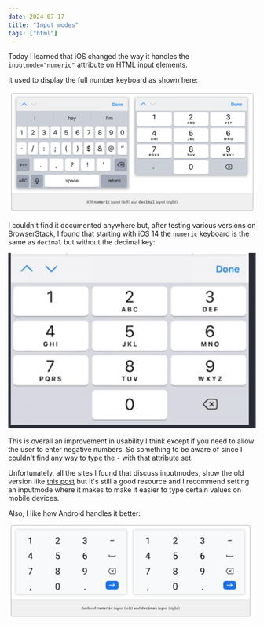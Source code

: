 ```yaml
---
date: 2024-07-17
title: "Input modes"
tags: ["html"]
---
```



Today I learned that iOS changed the way it handles the `inputmode="numeric"` attribute on HTML input elements.

It used to display the full number keyboard as shown here:

![screenshot of IOS numeric keyboard from version 12.2 which is just the regular keyboard but starting on the number and symbols view](ios-original-keyboard.png)

I couldn't find it documented anywhere but, after testing various versions on BrowserStack, I found that starting with iOS 14 the `numeric` keyboard is the same as `decimal` but without the decimal key:

![screenshot of IOS keyboard showing only the 10 large number keys](ios-numeric-keyboard.png)

This is overall an improvement in usability I think except if you need to allow the user to enter negative numbers. So something to be aware of since I couldn't find any way to type the `-` with that attribute set.

Unfortunately, all the sites I found that discuss inputmodes, show the old version like [this post](https://css-tricks.com/better-form-inputs-for-better-mobile-user-experiences/) but it's still a good resource and I recommend setting an inputmode where it makes to make it easier to type certain values on mobile devices.

Also, I like how Android handles it better:

![screenshot of android numeric keyboards which in addition to the large number keys also has comma, dot, dash, and space keys](android-numeric-keyboard.png)
